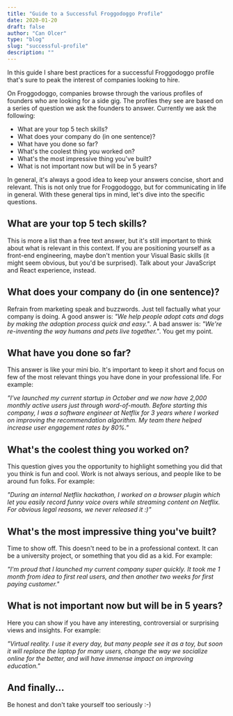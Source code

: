 ```yaml
---
title: "Guide to a Successful Froggodoggo Profile"
date: 2020-01-20
draft: false
author: "Can Olcer"
type: "blog"
slug: "successful-profile"
description: ""
---
```


In this guide I share best practices for a successful Froggodoggo profile that's sure to peak the interest of companies looking to hire.

<!--more-->

On Froggodoggo, companies browse through the various profiles of founders who are looking for a side gig. The profiles they see are based on a series of question we ask the founders to answer. Currently we ask the following:

* What are your top 5 tech skills?
* What does your company do (in one sentence)?
* What have you done so far?
* What's the coolest thing you worked on?
* What's the most impressive thing you've built?
* What is not important now but will be in 5 years?

In general, it's always a good idea to keep your answers concise, short and relevant. This is not only true for Froggodoggo, but for communicating in life in general. With these general tips in mind, let's dive into the specific questions.

## What are your top 5 tech skills?
This is more a list than a free text answer, but it's still important to think about what is relevant in this context. If you are positioning yourself as a front-end engineering, maybe don't mention your Visual Basic skills (it might seem obvious, but you'd be surprised). Talk about your JavaScript and React experience, instead.

## What does your company do (in one sentence)?
Refrain from marketing speak and buzzwords. Just tell factually what your company is doing. A good answer is: *"We help people adopt cats and dogs by making the adoption process quick and easy."*. A bad answer is: *"We're re-inventing the way humans and pets live together."*. You get my point.

## What have you done so far?
This answer is like your mini bio. It's important to keep it short and focus on few of the most relevant things you have done in your professional life. For example:

*"I've launched my current startup in October and we now have 2,000 monthly active users just through word-of-mouth. Before starting this company, I was a software engineer at Netflix for 3 years where I worked on improving the recommendation algorithm. My team there helped increase user engagement rates by 80%."*

## What's the coolest thing you worked on?
This question gives you the opportunity to highlight something you did that you think is fun and cool. Work is not always serious, and people like to be around fun folks. For example:

*"During an internal Netflix hackathon, I worked on a browser plugin which let you easily record funny voice overs while streaming content on Netflix. For obvious legal reasons, we never released it :)"*

## What's the most impressive thing you've built?
Time to show off. This doesn't need to be in a professional context. It can be a university project, or something that you did as a kid. For example:

*"I'm proud that I launched my current company super quickly. It took me 1 month from idea to first real users, and then another two weeks for first paying customer."*

## What is not important now but will be in 5 years?
Here you can show if you have any interesting, controversial or surprising views and insights. For example:

*"Virtual reality. I use it every day,  but many people see it as a toy, but soon it will replace the laptop for many users, change the way we socialize online for the better, and will have immense impact on improving education."*


## And finally...
Be honest and don't take yourself too seriously :-)


